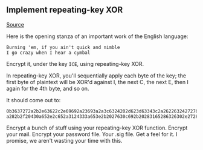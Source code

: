 ## Implement repeating-key XOR

[Source](http://cryptopals.com/sets/1/challenges/5/)

Here is the opening stanza of an important work of the English language:

    Burning 'em, if you ain't quick and nimble
    I go crazy when I hear a cymbal

Encrypt it, under the key `ICE`, using repeating-key XOR.

In repeating-key XOR, you'll sequentially apply each byte of the key; the first byte of plaintext will be XOR'd against I, the next C, the next E, then I again for the 4th byte, and so on.

It should come out to:

    0b3637272a2b2e63622c2e69692a23693a2a3c6324202d623d63343c2a26226324272765272
    a282b2f20430a652e2c652a3124333a653e2b2027630c692b20283165286326302e27282f

Encrypt a bunch of stuff using your repeating-key XOR function. Encrypt your mail. Encrypt your password file. Your .sig file. Get a feel for it. I promise, we aren't wasting your time with this.



